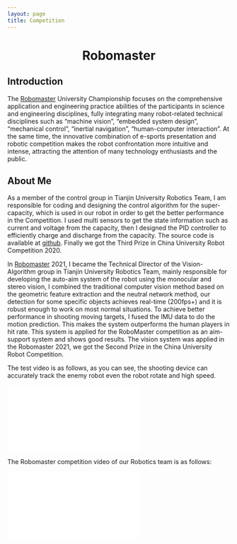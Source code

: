 ```yaml
---
layout: page
title: Competition
---
```

# <center> Robomaster
## Introduction

The [Robomaster](https://www.robomaster.com/en-US) University Championship focuses on the comprehensive application and engineering practice abilities of the participants in science and engineering disciplines, fully integrating many robot-related technical disciplines such as “machine vision”, “embedded system design”, “mechanical control”, “inertial navigation”, “human-computer interaction”. At the same time, the innovative combination of e-sports presentation and robotic competition makes the robot confrontation more intuitive and intense, attracting the attention of many technology enthusiasts and the public.

## About Me

As a member of the control group in Tianjin University Robotics Team, I am responsible for coding and designing the control algorithm for the super-capacity, which is used in our robot in order to get the better performance in the Competition. I used multi sensors to get the state information such as current and voltage from the capacity, then I designed the PID controller to efficiently charge and discharge from the capacity. The source code is available at  [github](https://github.com/LeonGoretzkatju/SuperCapacity_embedded_code). Finally we got the Third Prize in China University Robot Competition 2020.

In [Robomaster](https://www.robomaster.com/en-US) 2021, I became the Technical Director of the Vision-Algorithm group in Tianjin University Robotics Team, mainly responsible for developing the auto-aim system of the robot using the monocular and stereo vision, I combined the traditional computer vision method based on the geometric feature extraction and the neutral network method, our detection for some specific objects achieves real-time (200fps+) and it is robust enough to work on most normal situations. To achieve better performance in shooting moving targets, I fused the IMU data to do the motion prediction. This makes the system outperforms the human players in hit rate. This system is applied for the RoboMaster competition as an aim-support system and shows good results. The vision system was applied in the Robomaster 2021, we got the Second Prize in the China University Robot Competition.

The test video is as follows, as you can see, the shooting device can accurately track the enemy robot even the robot rotate and high speed.

<iframe src="//player.bilibili.com/player.html?aid=889679381&bvid=BV1kP4y1x73P&cid=383936147&page=1" scrolling="no" border="0"  frameborder="no" framespacing="0" allowfullscreen="true"> </iframe>

The Robomaster competition video of our Robotics team is as follows:

<iframe src="//player.bilibili.com/player.html?aid=588538782&bvid=BV1UB4y1T7v2&cid=351619836&page=43" scrolling="no" border="0" frameborder="no" framespacing="0" allowfullscreen="true"> </iframe>

